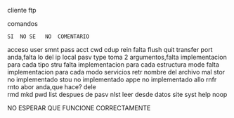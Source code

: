 cliente ftp

comandos

	SI	NO SE	NO	COMENTARIO
acceso
	user	smnt
    	pass	acct
    	cwd
	cdup
    	rein			falta flush
    	quit
transfer
	port			anda,falta lo del ip local
	pasv
			type    toma 2 argumentos,falta implementacion para cada tipo
	stru			falta implementacion para cada estructura
	mode			falta implementacion para cada modo
servicios
	retr			nombre del archivo mal
			stor    no implementado
			stou	no implementado
			appe	no implementado
		allo
		rnfr
		rnto
	abor			anda,que hace?
		dele	
		rmd
		mkd
	pwd
	list			despues de pasv
			nlst	leer desde datos
	site
	syst
		help
	noop

NO ESPERAR QUE FUNCIONE CORRECTAMENTE